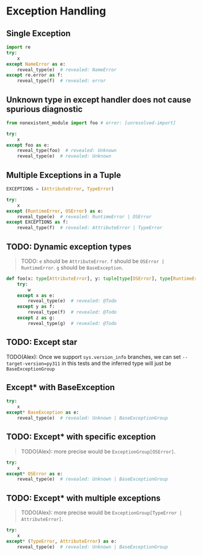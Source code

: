 # Exception Handling

## Single Exception

```py
import re
try:
    x
except NameError as e:
    reveal_type(e)  # revealed: NameError
except re.error as f:
    reveal_type(f)  # revealed: error
```

## Unknown type in except handler does not cause spurious diagnostic

```py
from nonexistent_module import foo # error: [unresolved-import]

try:
    x
except foo as e:
    reveal_type(foo)  # revealed: Unknown
    reveal_type(e)  # revealed: Unknown
```

## Multiple Exceptions in a Tuple

```py
EXCEPTIONS = (AttributeError, TypeError)

try:
    x
except (RuntimeError, OSError) as e:
    reveal_type(e)  # revealed: RuntimeError | OSError
except EXCEPTIONS as f:
    reveal_type(f)  # revealed: AttributeError | TypeError
```

## TODO: Dynamic exception types

> TODO: `e` should be `AttributeError`. `f` should be `OSError | RuntimeError`. `g` should be `BaseException`.

```py
def foo(x: type[AttributeError], y: tuple[type[OSError], type[RuntimeError]], z: tuple[type[BaseException], ...]):
    try:
        w
    except x as e:
        reveal_type(e)  # revealed: @Todo
    except y as f:
        reveal_type(f)  # revealed: @Todo
    except z as g:
        reveal_type(g)  # revealed: @Todo
```

## TODO: Except star

TODO(Alex): Once we support `sys.version_info` branches, we can set `--target-version=py311` in this tests and the inferred type will just be `BaseExceptionGroup`

## Except\* with BaseException

```py
try:
    x
except* BaseException as e:
    reveal_type(e)  # revealed: Unknown | BaseExceptionGroup
```

## TODO: Except\* with specific exception

> TODO(Alex): more precise would be `ExceptionGroup[OSError]`.

```py
try:
    x
except* OSError as e:
    reveal_type(e)  # revealed: Unknown | BaseExceptionGroup
```

## TODO: Except\* with multiple exceptions

> TODO(Alex): more precise would be `ExceptionGroup[TypeError | AttributeError]`.

```py
try:
    x
except* (TypeError, AttributeError) as e:
    reveal_type(e)  # revealed: Unknown | BaseExceptionGroup
```
